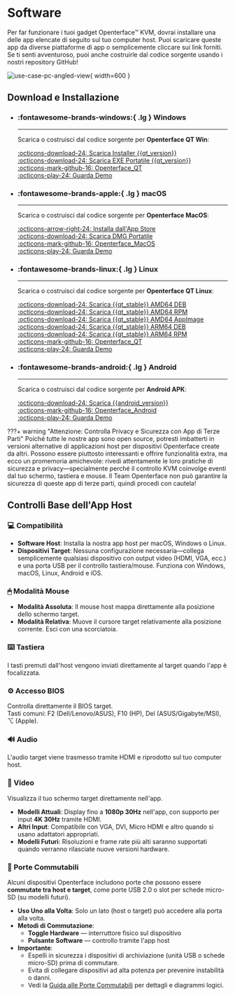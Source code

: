 # Software

Per far funzionare i tuoi gadget Openterface™ KVM, dovrai installare una delle app elencate di seguito sul tuo computer host. Puoi scaricare queste app da diverse piattaforme di app o semplicemente cliccare sui link forniti. Se ti senti avventuroso, puoi anche costruirle dal codice sorgente usando i nostri repository GitHub!

![use-case-pc-angled-view](https://assets.openterface.com/images/product/use-case-pc-angled-view.webp){ width=600 }

## Download e Installazione

<div class="grid cards" markdown>

-   ### :fontawesome-brands-windows:{ .lg } **Windows**

    ***

    Scarica o costruisci dal codice sorgente per **Openterface QT Win**:

    [:octicons-download-24: Scarica Installer {{qt_version}}](https://github.com/TechxArtisanStudio/Openterface_QT/releases/download/{{qt_version}}/openterfaceQT.windows.amd64.installer.exe) <br>
    [:octicons-download-24: Scarica EXE Portatile {{qt_version}}](https://github.com/TechxArtisanStudio/Openterface_QT/releases/download/{{qt_version}}/openterfaceQT-portable.exe) <br>
    [:octicons-mark-github-16: Openterface_QT](https://github.com/TechxArtisanStudio/Openterface_QT) <br>
    [:octicons-play-24: Guarda Demo](https://youtu.be/ERzpGtRvP2o?si=e9k402f0nxsD8o2j)

-   ### :fontawesome-brands-apple:{ .lg } **macOS**

    ***

    Scarica o costruisci dal codice sorgente per **Openterface MacOS**:

    [:octicons-arrow-right-24: Installa dall'App Store](/appstore) <br>
    [:octicons-download-24: Scarica DMG Portatile](macos/dmg-installation.md) <br>
    [:octicons-mark-github-16: Openterface_MacOS](https://github.com/TechxArtisanStudio/Openterface_MacOS) <br>
    [:octicons-play-24: Guarda Demo](https://youtu.be/m7OpUem0zqY?si=tclfl0Jl77tmE6_e)

-   ### :fontawesome-brands-linux:{ .lg } **Linux**

    ***

    Scarica o costruisci dal codice sorgente per **Openterface QT Linux**:

    [:octicons-download-24: Scarica {{qt_stable}} AMD64 DEB](https://github.com/TechxArtisanStudio/Openterface_QT/releases/download/{{qt_stable}}/openterfaceQT.linux.amd64.deb) <br>
    [:octicons-download-24: Scarica {{qt_stable}} AMD64 RPM](https://github.com/TechxArtisanStudio/Openterface_QT/releases/download/{{qt_stable}}/openterfaceQT.linux.amd64.rpm) <br>
    [:octicons-download-24: Scarica {{qt_stable}} AMD64 AppImage](https://github.com/TechxArtisanStudio/Openterface_QT/releases/download/{{qt_stable}}/openterfaceQT.linux.amd64.AppImage) <br>
    [:octicons-download-24: Scarica {{qt_stable}} ARM64 DEB](https://github.com/TechxArtisanStudio/Openterface_QT/releases/download/{{qt_stable}}/openterfaceQT.linux.arm64.deb) <br>
    [:octicons-download-24: Scarica {{qt_stable}} ARM64 RPM](https://github.com/TechxArtisanStudio/Openterface_QT/releases/download/{{qt_stable}}/openterfaceQT.linux.arm64.rpm) <br>
    [:octicons-mark-github-16: Openterface_QT](https://github.com/TechxArtisanStudio/Openterface_QT) <br>
    [:octicons-play-24: Guarda Demo](https://youtu.be/_ScpI6TC0Pk?si=FSg7A2zmST8QbFec)

-   ### :fontawesome-brands-android:{ .lg } **Android**

    ***

    Scarica o costruisci dal codice sorgente per **Android APK**:

    [:octicons-download-24: Scarica {{android_version}}](https://github.com/TechxArtisanStudio/Openterface_Android/releases/download/{{android_version}}/OpenterfaceAndroid-release.apk) <br>
    [:octicons-mark-github-16: Openterface_Android](https://github.com/TechxArtisanStudio/Openterface_Android) <br>
    [:octicons-play-24: Guarda Demo](https://x.com/TechxArtisan/status/1825460088922071398)

</div>

???+ warning "Attenzione: Controlla Privacy e Sicurezza con App di Terze Parti"
Poiché tutte le nostre app sono open source, potresti imbatterti in versioni alternative di applicazioni host per dispositivi Openterface create da altri. Possono essere piuttosto interessanti e offrire funzionalità extra, ma ecco un promemoria amichevole: rivedi attentamente le loro pratiche di sicurezza e privacy—specialmente perché il controllo KVM coinvolge eventi dal tuo schermo, tastiera e mouse. Il Team Openterface non può garantire la sicurezza di queste app di terze parti, quindi procedi con cautela!

## Controlli Base dell'App Host

### 💻 Compatibilità

-   **Software Host**: Installa la nostra app host per macOS, Windows o Linux.
-   **Dispositivi Target**: Nessuna configurazione necessaria—collega semplicemente qualsiasi dispositivo con output video (HDMI, VGA, ecc.) e una porta USB per il controllo tastiera/mouse. Funziona con Windows, macOS, Linux, Android e iOS.

### 🖱 Modalità Mouse

-   **Modalità Assoluta**: Il mouse host mappa direttamente alla posizione dello schermo target.
-   **Modalità Relativa**: Muove il cursore target relativamente alla posizione corrente. Esci con una scorciatoia.

### ⌨️ Tastiera

I tasti premuti dall'host vengono inviati direttamente al target quando l'app è focalizzata.

### ⚙️ Accesso BIOS

Controlla direttamente il BIOS target.  
Tasti comuni: F2 (Dell/Lenovo/ASUS), F10 (HP), Del (ASUS/Gigabyte/MSI), ⌥ (Apple).

### 🔊 Audio

L'audio target viene trasmesso tramite HDMI e riprodotto sul tuo computer host.

### 🎥 Video

Visualizza il tuo schermo target direttamente nell'app.

-   **Modelli Attuali**: Display fino a **1080p 30Hz** nell'app, con supporto per input **4K 30Hz** tramite HDMI.
-   **Altri Input**: Compatibile con VGA, DVI, Micro HDMI e altro quando si usano adattatori appropriati.
-   **Modelli Futuri**: Risoluzioni e frame rate più alti saranno supportati quando verranno rilasciate nuove versioni hardware.

### 🔄 Porte Commutabili

Alcuni dispositivi Openterface includono porte che possono essere **commutate tra host e target**, come porte USB 2.0 o slot per schede micro-SD (su modelli futuri).

-   **Uso Uno alla Volta**: Solo un lato (host o target) può accedere alla porta alla volta.
-   **Metodi di Commutazione**:
    -   **Toggle Hardware** — interruttore fisico sul dispositivo
    -   **Pulsante Software** — controllo tramite l'app host
-   **Importante**:
    -   Espelli in sicurezza i dispositivi di archiviazione (unità USB o schede micro-SD) prima di commutare.
    -   Evita di collegare dispositivi ad alta potenza per prevenire instabilità o danni.
    -   Vedi la [Guida alle Porte Commutabili](/usb-switch) per dettagli e diagrammi logici.
